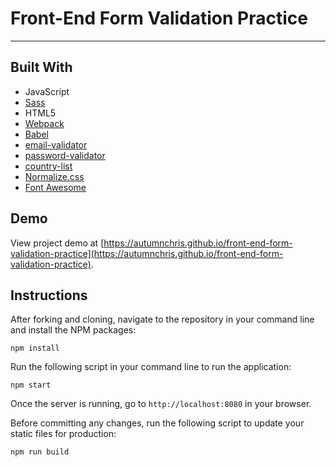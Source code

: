 # Front-End Form Validation Practice

---

## Built With
* JavaScript
* [Sass](http://sass-lang.com)
* HTML5
* [Webpack](https://webpack.js.org)
* [Babel](https://babeljs.io)
* [email-validator](https://github.com/manishsaraan/email-validator)
* [password-validator](https://github.com/tarunbatra/password-validator)
* [country-list](https://github.com/fannarsh/country-list)
* [Normalize.css](https://necolas.github.io/normalize.css)
* [Font Awesome](https://fontawesome.com)

## Demo

View project demo at [https://autumnchris.github.io/front-end-form-validation-practice](https://autumnchris.github.io/front-end-form-validation-practice).

## Instructions

After forking and cloning, navigate to the repository in your command line and install the NPM packages:
```
npm install
```

Run the following script in your command line to run the application:
```
npm start
```

Once the server is running, go to `http://localhost:8080` in your browser.

Before committing any changes, run the following script to update your static files for production:
```
npm run build
```